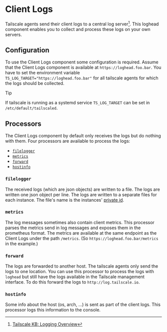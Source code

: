 # Client Logs

Tailscale agents send their client logs to a central log server[^1].
This loghead component enables you to collect and process these logs on your own servers.

## Configuration

To use the Client Logs component some configuration is required.
Assume that the Client Logs component is available at `https://loghead.foo.bar`.
You have to set the environment variable `TS_LOG_TARGET="https://loghead.foo.bar"` for all tailscale agents for which the logs should be collected.

> [!TIP]
> If tailscale is running as a systemd service `TS_LOG_TARGET` can be set in `/etc/default/tailscaled`.

## Processors

The Client Logs component by default only receives the logs but do nothing with them. Four processors are available to process the logs:
- [`filelogger`](#filelogger)
- [`metrics`](#metrics)
- [`forward`](#forward)
- [`hostinfo`](#hostinfo)

### `filelogger`

The received logs (which are json objects) are written to a file. The logs are written one json object per line. The logs are written to a separate files for each instance. The file's name is the instances' [private id](https://github.com/tailscale/tailscale/blob/main/logtail/api.md#instances).

### `metrics`

The log messages sometimes also contain client metrics. This processor parses the metrics send in log messages and exposes them in the prometheus format. The metrics are available at the same endpoint as the Client Logs under the path `/metrics`. (So `https://loghead.foo.bar/metrics` in the example.)

### `forward`

The logs are forwarded to another host. The tailscale agents only send the logs to one location. You can use this processor to process the logs with `loghead` but still have the logs available in the Tailscale management interface. To do this forward the logs to `http://log.tailscale.io`.

### `hostinfo`

Some info about the host (os, arch, ...) is sent as part of the client logs. This processor logs this information to the console.

[^1]: [Tailscale KB: Logging Overview](https://tailscale.com/kb/1011/log-mesh-traffic)
